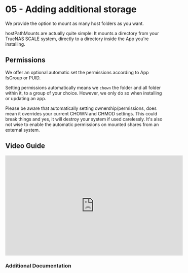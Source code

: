 # 05 - Adding additional storage

We  provide the option to mount as many host folders as you want.

hostPathMounts are actually quite simple:
It mounts a directory from your TrueNAS SCALE system, directly to a directory inside the App you're installing.

## Permissions

We offer an optional automatic set the permissions according to App fsGroup or PUID.

Setting permissions automatically means we `chown` the folder and all folder within it, to a group of your choice.
However, we only do so when installing or updating an app.

Please be aware that automatically setting ownership/permissions, does mean it overrides your current CHOWN and CHMOD settings. This could break things and yes, it will destroy your system if used carelessly. It's also not wise to enable the automatic permissions on mounted shares from an external system.

## Video Guide

<iframe width="560" height="315" src="https://www.youtube.com/embed/aktv1r-KRI0" title="YouTube video player" frameBorder="0" allow="accelerometer; autoplay; clipboard-write; encrypted-media; gyroscope; picture-in-picture" allowFullScreen></iframe>

### Additional Documentation
